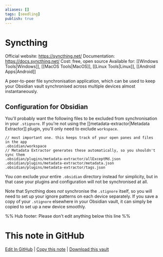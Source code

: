 ```yaml
---
aliases: []
tags: [seedling]
publish: true
---
```


# Syncthing

Official website: https://syncthing.net/
Documentation: https://docs.syncthing.net/
Cost: free, open source
Available for: [[Windows Tools|Windows]], [[MacOS Tools|MacOS]], [[Linux Tools|Linux]], [[Android Apps|Android]]

A peer-to-peer file synchronisation application, which can be used to keep your Obsidian vault synchronised across multiple devices almost instantaneously.

## Configuration for Obsidian

You'll probably want the following files to be excluded from synchronisation in your `.stignore`. If you're not using the [[metadata-extractor|Metadata Extractor]] plugin, you'll only need to exclude `workspace`.

```
// most important one. this keeps track of your open panes and files in the app
.obsidian/workspace
// Metadata Extractor generates these automatically, so you shouldn't sync them
.obsidian/plugins/metadata-extractor/allExceptMd.json
.obsidian/plugins/metadata-extractor/metadata.json
.obsidian/plugins/metadata-extractor/tags.json
```

You _can_ exclude your entire `.obsidian` directory instead for simplicity, but in that case your plugins and configuration will not be synchronised at all.

Note that Syncthing does _not_ synchronise the `.stignore` itself, so you will need to set up your ignore patterns on each device separately. If you save a copy of your `.stignore` elsewhere in your Obsidian vault, it can simply be copied to set up a new device smoothly.

%% Hub footer: Please don't edit anything below this line %%

# This note in GitHub

<span class="git-footer">[Edit In GitHub](https://github.dev/obsidian-community/obsidian-hub/blob/main/02%20-%20Community%20Expansions/02.05%20All%20Community%20Expansions/Auxiliary%20Tools/Syncthing.md "git-hub-edit-note") | [Copy this note](https://raw.githubusercontent.com/obsidian-community/obsidian-hub/main/02%20-%20Community%20Expansions/02.05%20All%20Community%20Expansions/Auxiliary%20Tools/Syncthing.md "git-hub-copy-note") | [Download this vault](https://github.com/obsidian-community/obsidian-hub/archive/refs/heads/main.zip "git-hub-download-vault") </span>

